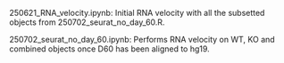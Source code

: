 250621_RNA_velocity.ipynb: Initial RNA velocity with all the subsetted objects from 250702_seurat_no_day_60.R. 

250702_seurat_no_day_60.ipynb: Performs RNA velocity on WT, KO and combined objects once D60 has been aligned to hg19.
